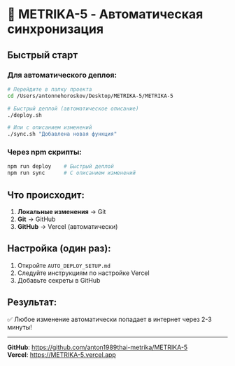 # 🚀 METRIKA-5 - Автоматическая синхронизация

## Быстрый старт

### Для автоматического деплоя:

```bash
# Перейдите в папку проекта
cd /Users/antonnehoroskov/Desktop/METRIKA-5/METRIKA-5

# Быстрый деплой (автоматическое описание)
./deploy.sh

# Или с описанием изменений
./sync.sh "Добавлена новая функция"
```

### Через npm скрипты:

```bash
npm run deploy    # Быстрый деплой
npm run sync      # С описанием изменений
```

## Что происходит:

1. **Локальные изменения** → Git
2. **Git** → GitHub  
3. **GitHub** → Vercel (автоматически)

## Настройка (один раз):

1. Откройте `AUTO_DEPLOY_SETUP.md`
2. Следуйте инструкциям по настройке Vercel
3. Добавьте секреты в GitHub

## Результат:

✅ Любое изменение автоматически попадает в интернет через 2-3 минуты!

---
**GitHub**: https://github.com/anton1989thai-metrika/METRIKA-5  
**Vercel**: https://METRIKA-5.vercel.app
